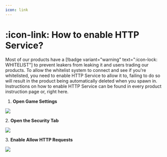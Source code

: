 ```yaml
---
icon: link
---
```


# :icon-link: How to enable HTTP Service?
Most of our products have a [!badge variant="warning" text=":icon-lock: WHITELIST"] to prevent leakers from leaking it and users trading our products. To allow the whitelist system to connect and see if you're whitelisted, you need to enable HTTP Service to allow it to, failing to do so will result in the product being automatically deleted when you spawn in. Instructions on how to enable HTTP Service can be found in every product instruction page or, right here.

1. **Open Game Settings**

![](<https://files.gitbook.com/v0/b/gitbook-x-prod.appspot.com/o/spaces%2Fudgwvw8daCrADYEGvCEn%2Fuploads%2F8U67XbRjqf7y6BjDgDkc%2FScreenshot%202022-12-16%20at%205.40.26%20PM.png?alt=media&token=49571fcc-20b0-4efd-96d1-e2b131707fbf>)

2\. **Open the Security Tab**

![](<https://files.gitbook.com/v0/b/gitbook-x-prod.appspot.com/o/spaces%2Fudgwvw8daCrADYEGvCEn%2Fuploads%2FiGhOvQo1KUxanK4hJDak%2FScreenshot%202022-12-16%20at%205.41.25%20PM.png?alt=media&token=74694179-10d6-4227-a17e-470b4669fcb2>)

3\. **Enable Allow HTTP Requests**

![](<https://files.gitbook.com/v0/b/gitbook-x-prod.appspot.com/o/spaces%2Fudgwvw8daCrADYEGvCEn%2Fuploads%2F3Z69W1viNETCHtC0cDbD%2FScreenshot%202022-12-16%20at%205.42.53%20PM.png?alt=media&token=fec859bb-7265-4066-9ab8-4edc932f430d>)

